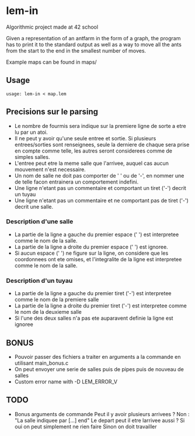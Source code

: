 # lem-in

Algorithmic project made at 42 school

Given a representation of an antfarm in the form of a graph,
      the program has to print it to the standard output as well as a
      way to move all the ants from the start to the end in the smallest
      number of moves.

Example maps can be found in maps/

## Usage

```usage: lem-in < map.lem```

## Precisions sur le parsing
- Le nombre de fourmis sera indique sur la premiere ligne de sorte a etre lu
par un atoi.
- Il ne peut y avoir qu'une seule entree et sortie. Si plusieurs entrees/sorties
sont renseignees, seule la derniere de chaque sera prise en compte comme telle,
les autres seront considerees comme de simples salles.
- L'entree peut etre la meme salle que l'arrivee,
	auquel cas aucun mouvement n'est necessaire.
- Un nom de salle ne doit pas comporter de ' ' ou de '-', en nommer une de telle
facon entrainera un comportement indefini.
- Une ligne n'etant pas un commentaire et comportant un tiret ('-')
decrit un tuyau
- Une ligne n'etant pas un commentaire et ne comportant pas de tiret ('-')
decrit une salle.

### Description d'une salle
- La partie de la ligne a gauche du premier espace (' ') est interpretee comme
le nom de la salle.
- La partie de la ligne a droite du premier espace (' ') est ignoree.
- Si aucun espace (' ') ne figure sur la ligne, on considere que les coordonnees
ont ete omises, et l'integralite de la ligne est interpretee comme
le nom de la salle.

### Description d'un tuyau
- La partie de la ligne a gauche du premier tiret ('-') est interpretee comme
le nom de la premiere salle
- La partie de la ligne a droite du premier tiret ('-') est interpretee comme
le nom de la deuxieme salle
- Si l'une des deux salles n'a pas ete auparavent definie la ligne est ignoree

## BONUS
- Pouvoir passer des fichiers a traiter en arguments a la commande en utilisant
main\_bonus.c
- On peut envoyer une serie de salles puis de pipes puis de nouveau de salles
- Custom error name with -D LEM\_ERROR\_V

## TODO
- Bonus arguments de commande
Peut il y avoir plusieurs arrivees ? Non : "La salle indiquee par [...] end"
Le depart peut il etre larrivee aussi ?
 Si oui on peut simplement ne rien faire
 Sinon on doit travailler
